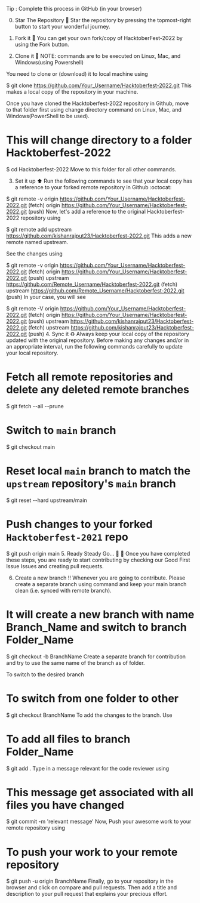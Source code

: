 Tip : Complete this process in GitHub (in your browser)

0. Star The Repository 🌟
Star the repository by pressing the topmost-right button to start your wonderful journey.

1. Fork it 🍴
You can get your own fork/copy of HacktoberFest-2022 by using the Fork button.

2. Clone it 👥
NOTE: commands are to be executed on Linux, Mac, and Windows(using Powershell)

You need to clone or (download) it to local machine using

$ git clone https://github.com/Your_Username/Hacktoberfest-2022.git
This makes a local copy of the repository in your machine.

Once you have cloned the Hacktoberfest-2022 repository in Github, move to that folder first using change directory command on Linux, Mac, and Windows(PowerShell to be used).

# This will change directory to a folder Hacktoberfest-2022
$ cd Hacktoberfest-2022
Move to this folder for all other commands.

3. Set it up ⬆️
Run the following commands to see that your local copy has a reference to your forked remote repository in Github :octocat:

$ git remote -v
origin  https://github.com/Your_Username/Hacktoberfest-2022.git (fetch)
origin  https://github.com/Your_Username/Hacktoberfest-2022.git (push)
Now, let's add a reference to the original Hacktoberfest-2022 repository using

$ git remote add upstream https://github.com/kishanrajput23/Hacktoberfest-2022.git
This adds a new remote named upstream.

See the changes using

$ git remote -v
origin    https://github.com/Your_Username/Hacktoberfest-2022.git (fetch)
origin    https://github.com/Your_Username/Hacktoberfest-2022.git (push)
upstream  https://github.com/Remote_Username/Hacktoberfest-2022.git (fetch)
upstream  https://github.com/Remote_Username/Hacktoberfest-2022.git (push)
In your case, you will see

$ git remote -V
origin    https://github.com/Your_Username/Hacktoberfest-2022.git (fetch)
origin    https://github.com/Your_Username/Hacktoberfest-2022.git (push)
upstream  https://github.com/kishanrajput23/Hacktoberfest-2022.git (fetch)
upstream  https://github.com/kishanrajput23/Hacktoberfest-2022.git (push)
4. Sync it ♻️
Always keep your local copy of the repository updated with the original repository. Before making any changes and/or in an appropriate interval, run the following commands carefully to update your local repository.

# Fetch all remote repositories and delete any deleted remote branches
$ git fetch --all --prune

# Switch to `main` branch
$ git checkout main

# Reset local `main` branch to match the `upstream` repository's `main` branch
$ git reset --hard upstream/main

# Push changes to your forked `Hacktoberfest-2021` repo
$ git push origin main
5. Ready Steady Go... 🐢 🐇
Once you have completed these steps, you are ready to start contributing by checking our Good First Issue Issues and creating pull requests.

6. Create a new branch ‼️
Whenever you are going to contribute. Please create a separate branch using command and keep your main branch clean (i.e. synced with remote branch).

# It will create a new branch with name Branch_Name and switch to branch Folder_Name
$ git checkout -b BranchName
Create a separate branch for contribution and try to use the same name of the branch as of folder.

To switch to the desired branch

# To switch from one folder to other
$ git checkout BranchName
To add the changes to the branch. Use

# To add all files to branch Folder_Name
$ git add .
Type in a message relevant for the code reviewer using

# This message get associated with all files you have changed
$ git commit -m 'relevant message'
Now, Push your awesome work to your remote repository using

# To push your work to your remote repository
$ git push -u origin BranchName
Finally, go to your repository in the browser and click on compare and pull requests. Then add a title and description to your pull request that explains your precious effort.
